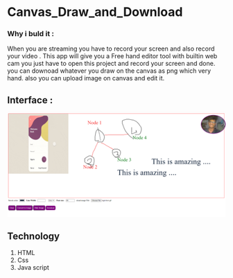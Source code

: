 # Canvas_Draw_and_Download

### Why i buld it :

When you are streaming you have to record your screen and also record your video . This app will give you a Free hand editor tool with builtin web cam you just have to 
open this project and record your screen and done. you can downoad whatever you draw on the canvas as png which very hand. also you can upload image on canvas and edit 
it.

## Interface :

![image](https://github.com/Sagardhandhalya/Canvas_Draw_and_Download/blob/master/image.PNG)

## Technology

1. HTML
2. Css
3. Java script
